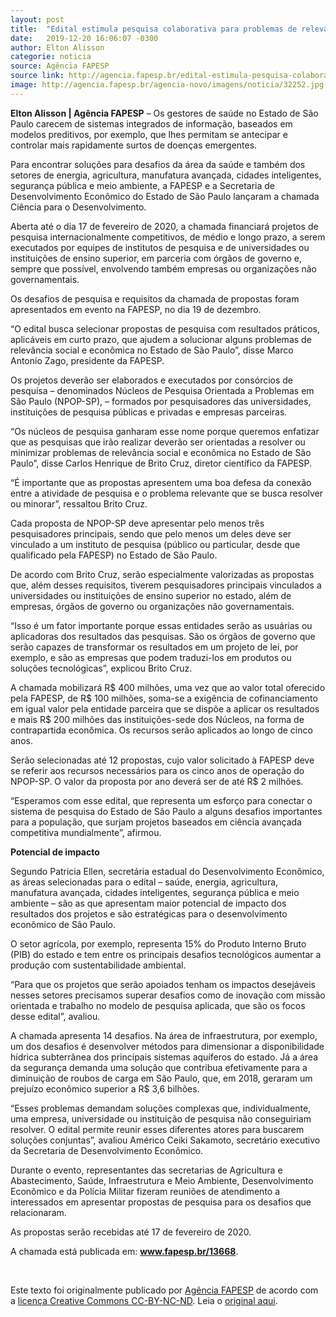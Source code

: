 ```yaml
---
layout: post
title:  "Edital estimula pesquisa colaborativa para problemas de relevância econômica e social em São Paulo"
date:   2019-12-20 16:06:07 -0300
author: Elton Alisson
categorie: noticia
source: Agência FAPESP
source link: http://agencia.fapesp.br/edital-estimula-pesquisa-colaborativa-para-problemas-de-relevancia-economica-e-social-em-sao-paulo/32252/
image: http://agencia.fapesp.br/agencia-novo/imagens/noticia/32252.jpg
---
```

<p><strong>Elton Alisson  |  Agência FAPESP</strong> – Os gestores de saúde no Estado de São Paulo carecem de sistemas integrados de informação, baseados em modelos preditivos, por exemplo, que lhes permitam se antecipar e controlar mais rapidamente surtos de doenças emergentes.</p>

<p>Para encontrar soluções para desafios da área da saúde e também dos setores de energia, agricultura, manufatura avançada, cidades inteligentes, segurança pública e meio ambiente, a FAPESP e a Secretaria de Desenvolvimento Econômico do Estado de São Paulo lançaram a chamada Ciência para o Desenvolvimento.</p>

<p>Aberta até o dia 17 de fevereiro de 2020, a chamada financiará projetos de pesquisa internacionalmente competitivos, de médio e longo prazo, a serem executados por equipes de institutos de pesquisa e de universidades ou instituições de ensino superior, em parceria com órgãos de governo e, sempre que possível, envolvendo também empresas ou organizações não governamentais.</p>

<p>Os desafios de pesquisa e requisitos da chamada de propostas foram apresentados em evento na FAPESP, no dia 19 de dezembro.</p>

<p>“O edital busca selecionar propostas de pesquisa com resultados práticos, aplicáveis em curto prazo, que ajudem a solucionar alguns problemas de relevância social e econômica no Estado de São Paulo”, disse Marco Antonio Zago, presidente da FAPESP.</p>

<p>Os projetos deverão ser elaborados e executados por consórcios de pesquisa – denominados Núcleos de Pesquisa Orientada a Problemas em São Paulo (NPOP-SP), – formados por pesquisadores das universidades, instituições de pesquisa públicas e privadas e empresas parceiras.</p>

<p>“Os núcleos de pesquisa ganharam esse nome porque queremos enfatizar que as pesquisas que irão realizar deverão ser orientadas a resolver ou minimizar problemas de relevância social e econômica no Estado de São Paulo”, disse Carlos Henrique de Brito Cruz, diretor científico da FAPESP.</p>

<p>“É importante que as propostas apresentem uma boa defesa da conexão entre a atividade de pesquisa e o problema relevante que se busca resolver ou minorar”, ressaltou Brito Cruz.</p>

<p>Cada proposta de NPOP-SP deve apresentar pelo menos três pesquisadores principais, sendo que pelo menos um deles deve ser vinculado a um instituto de pesquisa (público ou particular, desde que qualificado pela FAPESP) no Estado de São Paulo.</p>

<p>De acordo com Brito Cruz, serão especialmente valorizadas as propostas que, além desses requisitos, tiverem pesquisadores principais vinculados a universidades ou instituições de ensino superior no estado, além de empresas, órgãos de governo ou organizações não governamentais.</p>

<p>“Isso é um fator importante porque essas entidades serão as usuárias ou aplicadoras dos resultados das pesquisas. São os órgãos de governo que serão capazes de transformar os resultados em um projeto de lei, por exemplo, e são as empresas que podem traduzi-los em produtos ou soluções tecnológicas”, explicou Brito Cruz.</p>

<p>A chamada mobilizará R$ 400 milhões, uma vez que ao valor total oferecido pela FAPESP, de R$ 100 milhões, soma-se a exigência de cofinanciamento em igual valor pela entidade parceira que se dispõe a aplicar os resultados e mais R$ 200 milhões das instituições-sede dos Núcleos, na forma de contrapartida econômica. Os recursos serão aplicados ao longo de cinco anos.</p>

<p>Serão selecionadas até 12 propostas, cujo valor solicitado à FAPESP deve se referir aos recursos necessários para os cinco anos de operação do NPOP-SP. O valor da proposta por ano deverá ser de até R$ 2 milhões.</p>

<p>“Esperamos com esse edital, que representa um esforço para conectar o sistema de pesquisa do Estado de São Paulo a alguns desafios importantes para a população, que surjam projetos baseados em ciência avançada competitiva mundialmente”, afirmou.</p>

<p><strong>Potencial de impacto</strong></p>

<p>Segundo Patricia Ellen, secretária estadual do Desenvolvimento Econômico, as áreas selecionadas para o edital – saúde, energia, agricultura, manufatura avançada, cidades inteligentes, segurança pública e meio ambiente – são as que apresentam maior potencial de impacto dos resultados dos projetos e são estratégicas para o desenvolvimento econômico de São Paulo.</p>

<p>O setor agrícola, por exemplo, representa 15% do Produto Interno Bruto (PIB) do estado e tem entre os principais desafios tecnológicos aumentar a produção com sustentabilidade ambiental.</p>

<p>“Para que os projetos que serão apoiados tenham os impactos desejáveis nesses setores precisamos superar desafios como de inovação com missão orientada e trabalho no modelo de pesquisa aplicada, que são os focos desse edital”, avaliou.</p>

<p>A chamada apresenta 14 desafios. Na área de infraestrutura, por exemplo, um dos desafios é desenvolver métodos para dimensionar a disponibilidade hídrica subterrânea dos principais sistemas aquíferos do estado. Já a área da segurança demanda uma solução que contribua efetivamente para a diminuição de roubos de carga em São Paulo, que, em 2018, geraram um prejuízo econômico superior a R$ 3,6 bilhões.</p>

<p>“Esses problemas demandam soluções complexas que, individualmente, uma empresa, universidade ou instituição de pesquisa não conseguiriam resolver. O edital permite reunir esses diferentes atores para buscarem soluções conjuntas”, avaliou Américo Ceiki Sakamoto, secretário executivo da Secretaria de Desenvolvimento Econômico.</p>

<p>Durante o evento, representantes das secretarias de Agricultura e Abastecimento, Saúde, Infraestrutura e Meio Ambiente, Desenvolvimento Econômico e da Polícia Militar fizeram reuniões de atendimento a interessados em apresentar propostas de pesquisa para os desafios que relacionaram.</p>

<p>As propostas serão recebidas até 17 de fevereiro de 2020.</p>

<p>A chamada está publicada em: <strong><a href="http://www.fapesp.br/13668" target="_blank">www.fapesp.br/13668</a></strong>.<br />
 </p>
<br><p>Este texto foi originalmente publicado por <a href="http://agencia.fapesp.br/">Agência FAPESP</a> de acordo com a <a href="https://creativecommons.org/licenses/by-nd/4.0/">licença Creative Commons CC-BY-NC-ND</a>. Leia o <a href="http://agencia.fapesp.br/edital-estimula-pesquisa-colaborativa-para-problemas-de-relevancia-economica-e-social-em-sao-paulo/32252/" target="_blank">original aqui</a>.</p>
